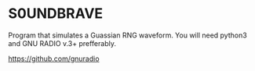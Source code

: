 # S0UNDBRAVE
Program that simulates a Guassian RNG waveform. You will need python3 and GNU RADIO v.3+ prefferably.

https://github.com/gnuradio
